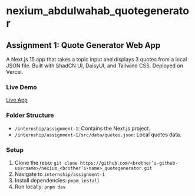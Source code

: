 # nexium_abdulwahab_quotegenerator

## Assignment 1: Quote Generator Web App
A Next.js 15 app that takes a topic input and displays 3 quotes from a local JSON file. Built with ShadCN UI, DaisyUI, and Tailwind CSS. Deployed on Vercel.

### Live Demo
[Live App](https://nexium-abdulwahab-quotegenerator.vercel.app)

### Folder Structure
- `/internship/assignment-1`: Contains the Next.js project.
- `/internship/assignment-1/src/data/quotes.json`: Local quotes data.

### Setup
1. Clone the repo: `git clone https://github.com/<brother’s-github-username>/nexium_<brother’s-name>_quotegenerator.git`
2. Navigate to `internship/assignment-1`
3. Install dependencies: `pnpm install`
4. Run locally: `pnpm dev`
